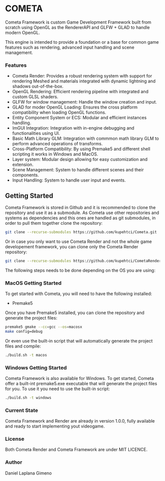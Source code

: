# COMETA

Cometa Framework is custom Game Development Framework built from scratch using OpenGL as the RendererAPI and GLFW + GLAD to handle modern OpenGL. 

This engine is intended to provide a foundation or a base for common game features such as rendering, advanced input handling and scene management. 

### Features

* Cometa Render: Provides a robust rendering system with support for rendering Meshed and materials integrated with dynamic lightning and shadows out-of-the-box.
* OpenGL Rendering: Efficient rendering pipeline with integrated and custom GLSL shaders. 
* GLFW for window management: Handle the window creation and input. 
* GLAD for moder OpenGL Loading: Ensures the cross platform compatibility when loading OpenGL functions. 
* Entity Component System or ECS: Modular and efficient instances handling. 
* ImGUI Integration: Integration with in-engine debugging and functionalities using UI.
* Basic Math Library GLM: Integration with commmon math library GLM to perform advanced operations of transforms. 
* Cross-Platform Compatibility: By using Premake5 and different shell scripting it works in Windows and MacOS.
* Layer system: Modular design allowing for easy customization and extension.
* Scene Management: System to handle different scenes and their components.
* Input Handling: System to handle user input and events.

## Getting Started

Cometa Framework is stored in Github and it is recommended to clone the repository and use it as a submodule.
As Cometa use other repositories and systems as dependencies and this ones are handled as git submodules, in order to pull them together clone the repository: 

```bash
git clone --recurse-submodules https://github.com/kupehtci/Cometa.git
```

Or in case you only want to use Cometa Render and not the whole game developement framework, you can clone only the Cometa Render repository:
```bash
git clone --recurse-submodules https://github.com/kupehtci/CometaRender.git
```

The following steps needs to be done depending on the OS you are using:

### MacOS Getting Started 
To get started with Cometa, you will need to have the following installed: 
* Premake5

Once you have Premake5 installed, you can clone the repository and generate the project files: 
```bash
premake5 gmake --cc=gcc --os=macosx
make config=debug
```

Or even use the built-in script that will automatically generate the project files and compile: 
```bash
./build.sh -t macos
```

### Windows Getting Started
Cometa Framework is also available for Windows. 
To get started, Cometa offer a built-int premake5.exe executable that will generate the project files for you.
To use it you need to use the built-in script: 
```bash
./build.sh -t windows
```

### Current State

Cometa Framework and Render are already in version 1.0.0, fully available and ready to start implementing yout videogame.

### License
Both Cometa Render and Cometa Framework are under MIT LICENCE.

### Author
Daniel Laplana Gimeno